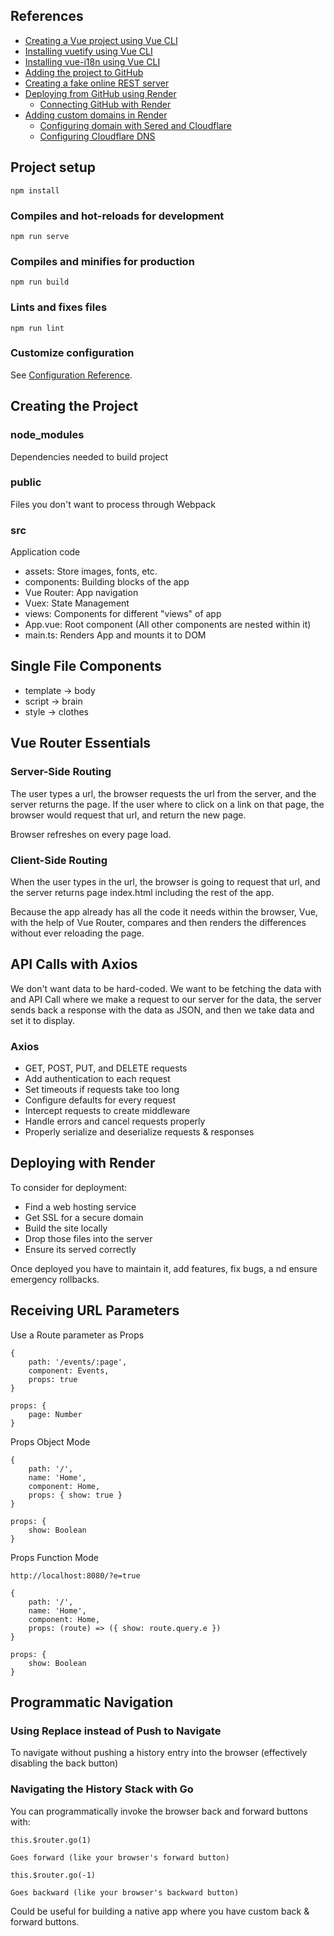 ## References

+ [Creating a Vue project using Vue CLI](https://cli.vuejs.org/guide/creating-a-project.html#vue-create)
+ [Installing vuetify using Vue CLI](https://vuetifyjs.com/en/getting-started/installation/)
+ [Installing vue-i18n using Vue CLI](https://kazupon.github.io/vue-i18n/installation.html)
+ [Adding the project to GitHub](https://docs.github.com/es/github/importing-your-projects-to-github/importing-source-code-to-github/adding-an-existing-project-to-github-using-the-command-line)
+ [Creating a fake online REST server](https://my-json-server.typicode.com/)
+ [Deploying from GitHub using Render](https://cli.vuejs.org/guide/deployment.html#general-guidelines)
    + [Connecting GitHub with Render](https://render.com/docs/github)
+ [Adding custom domains in Render](https://render.com/docs/custom-domains)
    + [Configuring domain with Sered and Cloudflare](https://sered.net/revista/configura-tu-dominio-con-sered-y-cloudflare)
    + [Configuring Cloudflare DNS](https://render.com/docs/configure-cloudflare-dns)


## Project setup
```
npm install
```

### Compiles and hot-reloads for development
```
npm run serve
```

### Compiles and minifies for production
```
npm run build
```

### Lints and fixes files
```
npm run lint
```

### Customize configuration
See [Configuration Reference](https://cli.vuejs.org/config/).


## Creating the Project

### node_modules
Dependencies needed to build project

### public
Files you don't want to process through Webpack

### src
Application code
- assets: Store images, fonts, etc.
- components: Building blocks of the app
- Vue Router: App navigation
- Vuex: State Management
- views: Components for different "views" of app
- App.vue: Root component (All other components are nested within it)
- main.ts: Renders App and mounts it to DOM



## Single File Components

- template -> body 
- script -> brain
- style -> clothes


## Vue Router Essentials

### Server-Side Routing
The user types a url, the browser requests the url from the server, and the server returns the page.
If the user where to click on a link on that page, the browser would request that url, and return the new page.

Browser refreshes on every page load.

### Client-Side Routing
When the user types in the url, the browser is going to request that url, and the server returns page index.html
including the rest of the app.

Because the app already has all the code it needs within the browser, Vue, with the help of Vue Router, compares and
then renders the differences without ever reloading the page.


## API Calls with Axios
We don't want data to be hard-coded. We want to be fetching the data with and API Call where we make a request to our
server for the data, the server sends back a response with the data as JSON, and then we take data and set it to
display.

### Axios
- GET, POST, PUT, and DELETE requests
- Add authentication to each request
- Set timeouts if requests take too long
- Configure defaults for every request
- Intercept requests to create middleware
- Handle errors and cancel requests properly
- Properly serialize and deserialize requests & responses


## Deploying with Render
To consider for deployment:
- Find a web hosting service
- Get SSL for a secure domain
- Build the site locally
- Drop those files into the server
- Ensure its served correctly

Once deployed you have to maintain it, add features, fix bugs, a nd ensure emergency rollbacks.


## Receiving URL Parameters

Use a Route parameter as Props
```
{
    path: '/events/:page',
    component: Events,
    props: true
}

props: {
    page: Number
}
```

Props Object Mode
```
{
    path: '/',
    name: 'Home',
    component: Home,
    props: { show: true }
}

props: {
    show: Boolean
}
```

Props Function Mode
```
http://localhost:8080/?e=true

{
    path: '/',
    name: 'Home',
    component: Home,
    props: (route) => ({ show: route.query.e })
}

props: {
    show: Boolean
}
```

## Programmatic Navigation

### Using Replace instead of Push to Navigate
To navigate without pushing a history entry into the browser (effectively disabling the back button)

### Navigating the History Stack with Go
You can programmatically invoke the browser back and forward buttons with:
```
this.$router.go(1)

Goes forward (like your browser's forward button)
```
```
this.$router.go(-1)

Goes backward (like your browser's backward button)
```
Could be useful for building a native app where you have custom back & forward buttons.
